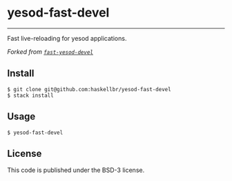 yesod-fast-devel
================
- - -
Fast live-reloading for yesod applications.

_Forked from [`fast-yesod-devel`](https://github.com/Codas/fast-yesod-devel)_

## Install
```
$ git clone git@github.com:haskellbr/yesod-fast-devel
$ stack install
```

## Usage
```
$ yesod-fast-devel
```

## License
This code is published under the BSD-3 license.
